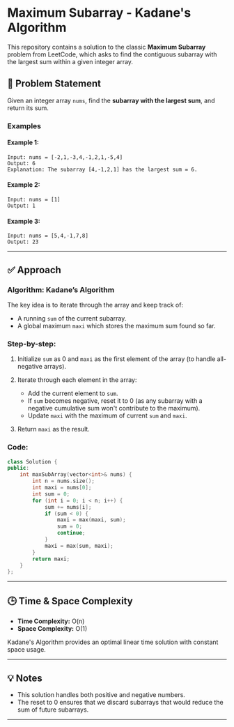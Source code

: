 
# Maximum Subarray - Kadane's Algorithm

This repository contains a solution to the classic **Maximum Subarray** problem from LeetCode, which asks to find the contiguous subarray with the largest sum within a given integer array.

## 🧠 Problem Statement

Given an integer array `nums`, find the **subarray with the largest sum**, and return its sum.

### Examples

#### Example 1:
```text
Input: nums = [-2,1,-3,4,-1,2,1,-5,4]
Output: 6
Explanation: The subarray [4,-1,2,1] has the largest sum = 6.
````

#### Example 2:

```text
Input: nums = [1]
Output: 1
```

#### Example 3:

```text
Input: nums = [5,4,-1,7,8]
Output: 23
```

---

## ✅ Approach

### Algorithm: **Kadane’s Algorithm**

The key idea is to iterate through the array and keep track of:

* A running `sum` of the current subarray.
* A global maximum `maxi` which stores the maximum sum found so far.

### Step-by-step:

1. Initialize `sum` as 0 and `maxi` as the first element of the array (to handle all-negative arrays).
2. Iterate through each element in the array:

   * Add the current element to `sum`.
   * If `sum` becomes negative, reset it to 0 (as any subarray with a negative cumulative sum won't contribute to the maximum).
   * Update `maxi` with the maximum of current `sum` and `maxi`.
3. Return `maxi` as the result.

### Code:

```cpp
class Solution {
public:
    int maxSubArray(vector<int>& nums) {
        int n = nums.size();
        int maxi = nums[0];
        int sum = 0;
        for (int i = 0; i < n; i++) {
            sum += nums[i];
            if (sum < 0) {
                maxi = max(maxi, sum);
                sum = 0;
                continue;
            }
            maxi = max(sum, maxi);
        }
        return maxi;
    }
};
```

---

## 🕒 Time & Space Complexity

* **Time Complexity:** O(n)
* **Space Complexity:** O(1)

Kadane's Algorithm provides an optimal linear time solution with constant space usage.

---

## 💡 Notes

* This solution handles both positive and negative numbers.
* The reset to 0 ensures that we discard subarrays that would reduce the sum of future subarrays.

---
